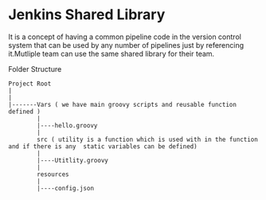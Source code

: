 # Jenkins Shared Library

It is a concept of having a common pipeline code in the version control system that can be used by any number of pipelines just by referencing it.Mutliple team can use the same shared library for their team.

Folder Structure 

```
Project Root
|
|
|-------Vars ( we have main groovy scripts and reusable function defined )
        |
        |----hello.groovy 
        |
        src ( utility is a function which is used with in the function and if there is any  static variables can be defined)
        |
        |----Utitlity.groovy 
        |
        resources
        |
        |----config.json
```
